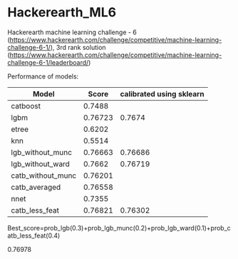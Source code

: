 # Hackerearth_ML6
Hackerearth machine learning challenge - 6 (https://www.hackerearth.com/challenge/competitive/machine-learning-challenge-6-1/), 
3rd rank solution (https://www.hackerearth.com/challenge/competitive/machine-learning-challenge-6-1/leaderboard/)

Performance of models:

|   Model          |   Score   |   calibrated using sklearn |
| ---------------- | --------- | -------------------------- | 
| catboost         |   0.7488  |                            |
| lgbm             |   0.76723 |   0.7674                   |
| etree            |   0.6202  |                            |
| knn              |   0.5514  |                            |
| lgb_without_munc |   0.76663 |   0.76686                  |
| lgb_without_ward |   0.7662  |   0.76719                  |
| catb_without_munc|   0.76201 |                            |
| catb_averaged    |   0.76558 |                            |
| nnet             |   0.7355  |                            |
| catb_less_feat   |   0.76821 |   0.76302                  |


Best_score=prob_lgb(0.3)+prob_lgb_munc(0.2)+prob_lgb_ward(0.1)+prob_catb_less_feat(0.4) 

0.76978
